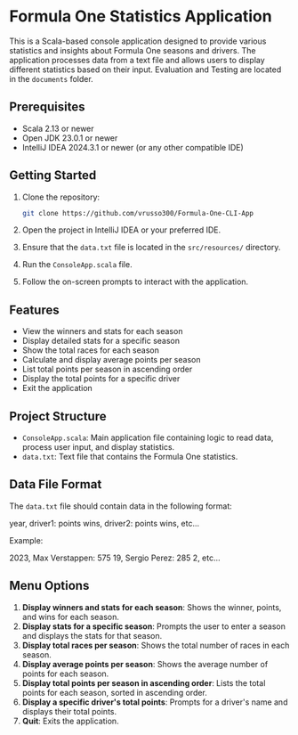 # Formula One Statistics Application

This is a Scala-based console application designed to provide various statistics and insights about Formula One seasons and drivers. The application processes data from a text file and allows users to display different statistics based on their input. Evaluation and Testing are located in the `documents` folder.

## Prerequisites

- Scala 2.13 or newer
- Open JDK 23.0.1 or newer
- IntelliJ IDEA 2024.3.1 or newer (or any other compatible IDE)

## Getting Started

1. Clone the repository:
    ```sh
    git clone https://github.com/vrusso300/Formula-One-CLI-App

    ```

2. Open the project in IntelliJ IDEA or your preferred IDE.

3. Ensure that the `data.txt` file is located in the `src/resources/` directory.

4. Run the `ConsoleApp.scala` file.

5. Follow the on-screen prompts to interact with the application.

## Features

- View the winners and stats for each season
- Display detailed stats for a specific season
- Show the total races for each season
- Calculate and display average points per season
- List total points per season in ascending order
- Display the total points for a specific driver
- Exit the application

## Project Structure

- `ConsoleApp.scala`: Main application file containing logic to read data, process user input, and display statistics.
- `data.txt`: Text file that contains the Formula One statistics.

## Data File Format

The `data.txt` file should contain data in the following format:

year, driver1: points wins, driver2: points wins, etc...

Example:

2023, Max Verstappen: 575 19, Sergio Perez: 285 2, etc...

## Menu Options

1. **Display winners and stats for each season**: Shows the winner, points, and wins for each season.
2. **Display stats for a specific season**: Prompts the user to enter a season and displays the stats for that season.
3. **Display total races per season**: Shows the total number of races in each season.
4. **Display average points per season**: Shows the average number of points for each season.
5. **Display total points per season in ascending order**: Lists the total points for each season, sorted in ascending order.
6. **Display a specific driver's total points**: Prompts for a driver's name and displays their total points.
7. **Quit**: Exits the application.
